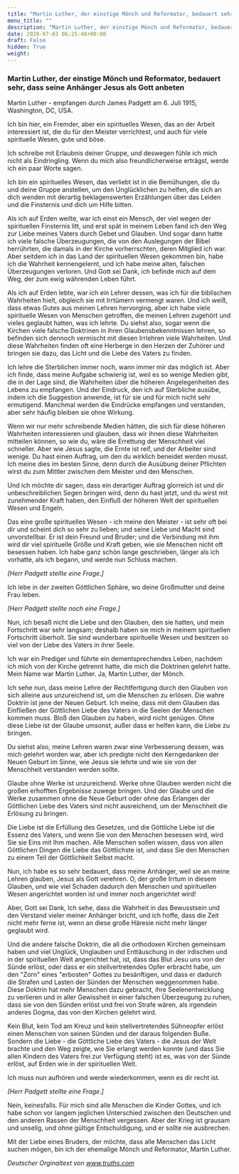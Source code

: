 ```yaml
---
title: "Martin Luther, der einstige Mönch und Reformator, bedauert sehr, dass seine Anhänger Jesus als Gott anbeten"
menu_title: ""
description: "Martin Luther, der einstige Mönch und Reformator, bedauert sehr, dass seine Anhänger Jesus als Gott anbeten"
date: 2020-07-03 06:25:48+00:00
draft: False
hidden: True
weight:
---
```

### Martin Luther, der einstige Mönch und Reformator, bedauert sehr, dass seine Anhänger Jesus als Gott anbeten

Martin Luther - empfangen durch James Padgett am 6. Juli 1915, Washington, DC, USA.

Ich bin hier, ein Fremder, aber ein spirituelles Wesen, das an der Arbeit interessiert ist, die du für den Meister verrichtest, und auch für viele spirituelle Wesen, gute und böse.

Ich schreibe mit Erlaubnis deiner Gruppe, und deswegen fühle ich mich nicht als Eindringling. Wenn du mich also freundlicherweise erträgst, werde ich ein paar Worte sagen.

Ich bin ein spirituelles Wesen, das verliebt ist in die Bemühungen, die du und deine Gruppe anstellen, um den Unglücklichen zu helfen, die sich an dich wenden mit derartig beklagenswerten Erzählungen über das Leiden und die Finsternis und dich um Hilfe bitten.

Als ich auf Erden weilte, war ich einst ein Mensch, der viel wegen der spirituellen Finsternis litt, und erst spät in meinem Leben fand ich den Weg zur Liebe meines Vaters durch Gebet und Glauben. Und sogar dann hatte ich viele falsche Überzeugungen, die von den Auslegungen der Bibel herrührten, die damals in der Kirche vorherrschten, deren Mitglied ich war. Aber seitdem ich in das Land der spirituellen Wesen gekommen bin, habe ich die Wahrheit kennengelernt, und ich habe meine alten, falschen Überzeugungen verloren. Und Gott sei Dank, ich befinde mich auf dem Weg, der zum ewig währenden Leben führt.

Als ich auf Erden lebte, war ich ein Lehrer dessen, was ich für die biblischen Wahrheiten hielt, obgleich sie mit Irrtümern vermengt waren. Und ich weiß, dass etwas Gutes aus meinen Lehren hervorging, aber ich habe viele spirituelle Wesen von Menschen getroffen, die meinen Lehren zugehört und vieles geglaubt hatten, was ich lehrte. Du siehst also, sogar wenn die Kirchen viele falsche Doktrinen in ihren Glaubensbekenntnissen lehren, so befinden sich dennoch vermischt mit diesen Irrlehren viele Wahrheiten. Und diese Wahrheiten finden oft eine Herberge in den Herzen der Zuhörer und bringen sie dazu, das Licht und die Liebe des Vaters zu finden.

Ich lehre die Sterblichen immer noch, wann immer mir das möglich ist. Aber ich finde, dass meine Aufgabe schwierig ist, weil es so wenige Medien gibt, die in der Lage sind, die Wahrheiten über die höheren Angelegenheiten des Lebens zu empfangen. Und der Eindruck, den ich auf Sterbliche ausübe, indem ich die Suggestion anwende, ist für sie und für mich nicht sehr ermutigend. Manchmal werden die Eindrücke empfangen und verstanden, aber sehr häufig bleiben sie ohne Wirkung.

Wenn wir nur mehr schreibende Medien hätten, die sich für diese höheren Wahrheiten interessieren und glauben, dass wir ihnen diese Wahrheiten mitteilen können, so wie du, wäre die Errettung der Menschheit viel schneller. Aber wie Jesus sagte, die Ernte ist reif, und der Arbeiter sind wenige. Du hast einen Auftrag, um den du wirklich beneidet werden musst. Ich meine dies im besten Sinne, denn durch die Ausübung deiner Pflichten wirst du zum Mittler zwischen dem Meister und den Menschen.

Und ich möchte dir sagen, dass ein derartiger Auftrag glorreich ist und dir unbeschreiblichen Segen bringen wird, denn du hast jetzt, und du wirst mit zunehmender Kraft haben, den Einfluß der höheren Welt der spirituellen Wesen und Engeln.

Das eine große spirituelles Wesen - ich meine den Meister - ist sehr oft bei dir und scheint dich so sehr zu lieben; und seine Liebe und Macht sind unvorstellbar. Er ist dein Freund und Bruder; und die Verbindung mit ihm wird dir viel spirituelle Größe und Kraft geben, wie sie Menschen nicht oft besessen haben. Ich habe ganz schön lange geschrieben, länger als ich vorhatte, als ich begann, und werde nun Schluss machen.

*[Herr Padgett stellte eine Frage.]*

Ich lebe in der zweiten Göttlichen Sphäre, wo deine Großmutter und deine Frau leben.

*[Herr Padgett stellte noch eine Frage.]*

Nun, ich besaß nicht die Liebe und den Glauben, den sie hatten, und mein Fortschritt war sehr langsam; deshalb haben sie mich in meinem spirituellen Fortschritt überholt. Sie sind wunderbare spirituelle Wesen und besitzen so viel von der Liebe des Vaters in ihrer Seele.

Ich war ein Prediger und führte ein dementsprechendes Leben, nachdem ich mich von der Kirche getrennt hatte, die mich die Doktrinen gelehrt hatte. Mein Name war Martin Luther. Ja, Martin Luther, der Mönch.

Ich sehe nun, dass meine Lehre der Rechtfertigung durch den Glauben von sich alleine aus unzureichend ist, um die Menschen zu erlösen. Die wahre Doktrin ist jene der Neuen Geburt. Ich meine, dass mit dem Glauben das Einfließen der Göttlichen Liebe des Vaters in die Seelen der Menschen kommen muss. Bloß den Glauben zu haben, wird nicht genügen. Ohne diese Liebe ist der Glaube umsonst, außer dass er helfen kann, die Liebe zu bringen.

Du siehst also, meine Lehren waren zwar eine Verbesserung dessen, was mich gelehrt worden war, aber ich predigte nicht den Kerngedanken der Neuen Geburt im Sinne, wie Jesus sie lehrte und wie sie von der Menschheit verstanden werden sollte.

Glaube ohne Werke ist unzureichend. Werke ohne Glauben werden nicht die großen erhofften Ergebnisse zuwege bringen. Und der Glaube und die Werke zusammen ohne die Neue Geburt oder ohne das Erlangen der Göttlichen Liebe des Vaters sind nicht ausreichend, um der Menschheit die Erlösung zu bringen.

Die Liebe ist die Erfüllung des Gesetzes, und die Göttliche Liebe ist die Essenz des Vaters, und wenn Sie von den Menschen besessen wird, wird Sie sie Eins mit Ihm machen. Alle Menschen sollen wissen, dass von allen Göttlichen Dingen die Liebe das Göttlichste ist, und dass Sie den Menschen zu einem Teil der Göttlichkeit Selbst macht.

Nun, ich habe es so sehr bedauert, dass meine Anhänger, weil sie an meine Lehren glauben, Jesus als Gott verehren. O, der große Irrtum in diesem Glauben, und wie viel Schaden dadurch den Menschen und spirituellen Wesen angerichtet worden ist und immer noch angerichtet wird!

Aber, Gott sei Dank, Ich sehe, dass die Wahrheit in das Bewusstsein und den Verstand vieler meiner Anhänger bricht, und ich hoffe, dass die Zeit nicht mehr ferne ist, wenn an diese große Häresie nicht mehr länger geglaubt wird.

Und die andere falsche Doktrin, die all die orthodoxen Kirchen gemeinsam haben und viel Unglück, Unglauben und Enttäuschung in der irdischen und in der spirituellen Welt angerichtet hat, ist, dass das Blut Jesu uns von der Sünde erlöst, oder dass er ein stellvertretendes Opfer erbracht habe, um den "Zorn" eines "erbosten" Gottes zu besänftigen, und dass er dadurch die Strafen und Lasten der Sünden der Menschen weggenommen habe. Diese Doktrin hat mehr Menschen dazu gebracht, ihre Seelenentwicklung zu verlieren und in aller Gewissheit in einer falschen Überzeugung zu ruhen, dass sie von den Sünden erlöst und frei von Strafe wären, als irgendein anderes Dogma, das von den Kirchen gelehrt wird.

Kein Blut, kein Tod am Kreuz und kein stellvertretendes Sühneopfer erlöst einen Menschen von seinen Sünden und der daraus folgenden Buße. Sondern die Liebe - die Göttliche Liebe des Vaters - die Jesus der Welt brachte und den Weg zeigte, wie Sie erlangt werden konnte (und dass Sie allen Kindern des Vaters frei zur Verfügung steht) ist es, was von der Sünde erlöst, auf Erden wie in der spirituellen Welt.

Ich muss nun aufhören und werde wiederkommen, wenn es dir recht ist.

*[Herr Padgett stellte eine Frage.]*

Nein, keinesfalls. Für mich sind alle Menschen die Kinder Gottes, und ich habe schon vor langem jeglichen Unterschied zwischen den Deutschen und den anderen Rassen der Menschheit vergessen. Aber der Krieg ist grausam und unselig, und ohne gültige Entschuldigung, und er sollte nie ausbrechen.

Mit der Liebe eines Bruders, der möchte, dass alle Menschen das Licht suchen mögen, bin ich der ehemalige Mönch und Reformator, Martin Luther.

*Deutscher Orginaltext von www.truths.com*
